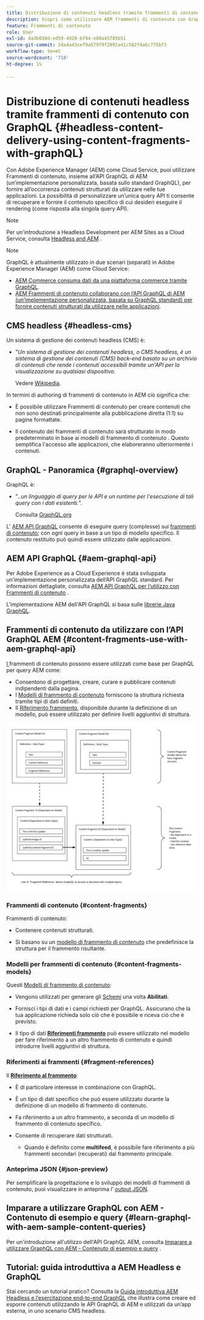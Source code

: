 ```yaml
---
title: Distribuzione di contenuti headless tramite frammenti di contenuto con GraphQL
description: Scopri come utilizzare AEM frammenti di contenuto con GraphQL per la distribuzione di contenuti headless.
feature: Frammenti di contenuto
role: User
exl-id: 4a3b030d-ed59-4920-bf94-e00a45f85b51
source-git-commit: 24a4a43cef9a579f9f2992a41c582f4a6c775bf3
workflow-type: tm+mt
source-wordcount: '718'
ht-degree: 1%

---
```


# Distribuzione di contenuti headless tramite frammenti di contenuto con GraphQL {#headless-content-delivery-using-content-fragments-with-graphQL}

Con Adobe Experience Manager (AEM) come Cloud Service, puoi utilizzare Frammenti di contenuto, insieme all’API GraphQL di AEM (un’implementazione personalizzata, basata sullo standard GraphQL), per fornire all’occorrenza contenuti strutturati da utilizzare nelle tue applicazioni. La possibilità di personalizzare un’unica query API ti consente di recuperare e fornire il contenuto specifico di cui desideri eseguire il rendering (come risposta alla singola query API).

>[!NOTE]
>
>Per un&#39;introduzione a Headless Development per AEM Sites as a Cloud Service, consulta [Headless and AEM](/help/implementing/developing/headless/introduction.md) .

>[!NOTE]
>
>GraphQL è attualmente utilizzato in due scenari (separati) in Adobe Experience Manager (AEM) come Cloud Service:
>
>* [AEM Commerce consuma dati da una piattaforma commerce tramite GraphQL](/help/commerce-cloud/integrating/magento.md).
>* [AEM Frammenti di contenuto collaborano con l’API GraphQL di AEM (un’implementazione personalizzata, basata su GraphQL standard) per fornire contenuti strutturati da utilizzare nelle applicazioni](/help/assets/content-fragments/graphql-api-content-fragments.md).


## CMS headless {#headless-cms}

Un sistema di gestione dei contenuti headless (CMS) è:

* &quot;*Un sistema di gestione dei contenuti headless, o CMS headless, è un sistema di gestione dei contenuti (CMS) back-end basato su un archivio di contenuti che rende i contenuti accessibili tramite un&#39;API per la visualizzazione su qualsiasi dispositivo.*

   Vedere [Wikipedia](https://en.wikipedia.org/wiki/Headless_content_management_system).

In termini di authoring di frammenti di contenuto in AEM ciò significa che:

* È possibile utilizzare Frammenti di contenuto per creare contenuti che non sono destinati principalmente alla pubblicazione diretta (1:1) su pagine formattate.

* Il contenuto dei frammenti di contenuto sarà strutturato in modo predeterminato in base ai modelli di frammento di contenuto . Questo semplifica l&#39;accesso alle applicazioni, che elaboreranno ulteriormente i contenuti.

## GraphQL - Panoramica {#graphql-overview}

GraphQL è:

* &quot;*..un linguaggio di query per le API e un runtime per l&#39;esecuzione di tali query con i dati esistenti.*&quot;.

   Consulta [GraphQL.org](https://graphql.org)

L’ [AEM API GraphQL](#aem-graphql-api) consente di eseguire query (complesse) sui [frammenti di contenuto](/help/assets/content-fragments/content-fragments.md); con ogni query in base a un tipo di modello specifico. Il contenuto restituito può quindi essere utilizzato dalle applicazioni.

## AEM API GraphQL {#aem-graphql-api}

Per Adobe Experience as a Cloud Experience è stata sviluppata un’implementazione personalizzata dell’API GraphQL standard. Per informazioni dettagliate, consulta [AEM API GraphQL per l’utilizzo con Frammenti di contenuto](/help/assets/content-fragments/graphql-api-content-fragments.md) .

L&#39;implementazione AEM dell&#39;API GraphQL si basa sulle [librerie Java GraphQL](https://graphql.org/code/#java).

## Frammenti di contenuto da utilizzare con l’API GraphQL AEM {#content-fragments-use-with-aem-graphql-api}

[I ](#content-fragments) frammenti di contenuto possono essere utilizzati come base per GraphQL per query AEM come:

* Consentono di progettare, creare, curare e pubblicare contenuti indipendenti dalla pagina.
* I [Modelli di frammento di contenuto](#content-fragments-models) forniscono la struttura richiesta tramite tipi di dati definiti.
* Il [Riferimento frammento](#fragment-references), disponibile durante la definizione di un modello, può essere utilizzato per definire livelli aggiuntivi di struttura.

![Frammenti di contenuto da utilizzare con i frammenti ](assets/cfm-nested-01.png "GraphQLContent per GraphQL")

### Frammenti di contenuto {#content-fragments}

Frammenti di contenuto:

* Contenere contenuti strutturati.

* Si basano su un [modello di frammento di contenuto](#content-fragments-models) che predefinisce la struttura per il frammento risultante.

### Modelli per frammenti di contenuto {#content-fragments-models}

Questi [Modelli di frammento di contenuto](/help/assets/content-fragments/content-fragments-models.md):

* Vengono utilizzati per generare gli [Schemi](https://graphql.org/learn/schema/) una volta **Abilitati**.

* Fornisci i tipi di dati e i campi richiesti per GraphQL. Assicurano che la tua applicazione richieda solo ciò che è possibile e riceva ciò che è previsto.

* Il tipo di dati **[Riferimenti frammento](#fragment-references)** può essere utilizzato nel modello per fare riferimento a un altro frammento di contenuto e quindi introdurre livelli aggiuntivi di struttura.

### Riferimenti ai frammenti {#fragment-references}

Il **[Riferimento al frammento](/help/assets/content-fragments/content-fragments-models.md#fragment-reference-nested-fragments)**:

* È di particolare interesse in combinazione con GraphQL.

* È un tipo di dati specifico che può essere utilizzato durante la definizione di un modello di frammento di contenuto.

* Fa riferimento a un altro frammento, a seconda di un modello di frammento di contenuto specifico.

* Consente di recuperare dati strutturati.

   * Quando è definito come **multifeed**, è possibile fare riferimento a più frammenti secondari (recuperati) dal frammento principale.

### Anteprima JSON {#json-preview}

Per semplificare la progettazione e lo sviluppo dei modelli di frammenti di contenuto, puoi visualizzare in anteprima l’ [output JSON](/help/assets/content-fragments/content-fragments-json-preview.md).

## Imparare a utilizzare GraphQL con AEM - Contenuto di esempio e query {#learn-graphql-with-aem-sample-content-queries}

Per un&#39;introduzione all&#39;utilizzo dell&#39;API GraphQL AEM, consulta [Imparare a utilizzare GraphQL con AEM - Contenuto di esempio e query](/help/assets/content-fragments/content-fragments-graphql-samples.md) .

## Tutorial: guida introduttiva a AEM Headless e GraphQL

Stai cercando un tutorial pratico? Consulta la [Guida introduttiva AEM Headless e l’esercitazione end-to-end GraphQL](https://experienceleague.adobe.com/docs/experience-manager-learn/getting-started-with-aem-headless/graphql/overview.html) che illustra come creare ed esporre contenuti utilizzando le API GraphQL di AEM e utilizzati da un’app esterna, in uno scenario CMS headless.
